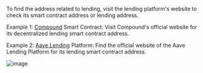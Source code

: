 To find the address related to lending, visit the lending platform's website to check its smart contract address or lending address.

Example 1: [Compound](https://compound.finance/) Smart Contract: Visit Compound's official website for its decentralized lending smart contract address.

Example 2: [Aave Lending](https://aave.com/) Platform: Find the official website of the Aave Lending Platform for its lending smart contract address.

![image](https://docs.codatta.io/~gitbook/image?url=https%3A%2F%2F1881594289-files.gitbook.io%2F%7E%2Ffiles%2Fv0%2Fb%2Fgitbook-x-prod.appspot.com%2Fo%2Fspaces%252F1R7hte14lgxgSWN8B4ik%252Fuploads%252FbN9xpvqpaRVB7pS0VnqH%252Fimage.png%3Falt%3Dmedia%26token%3D3595d201-4e6a-4de4-86f3-1090eaeda774&width=768&dpr=4&quality=100&sign=2baf12e8&sv=1)

